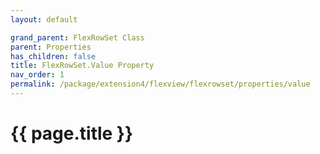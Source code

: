 ```yaml
---
layout: default

grand_parent: FlexRowSet Class
parent: Properties
has_children: false
title: FlexRowSet.Value Property
nav_order: 1
permalink: /package/extension4/flexview/flexrowset/properties/value
---
```

# {{ page.title }}